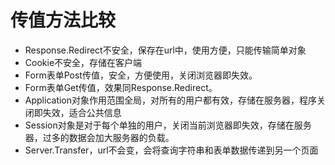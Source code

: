 # 传值方法比较

* Response.Redirect不安全，保存在url中，使用方便，只能传输简单对象
* Cookie不安全，存储在客户端
* Form表单Post传值，安全，方便使用，关闭浏览器即失效。
* Form表单Get传值，效果同Response.Redirect。
* Application对象作用范围全局，对所有的用户都有效，存储在服务器，程序关闭即失效，适合公共信息
* Session对象是对于每个单独的用户，关闭当前浏览器即失效，存储在服务器，过多的数据会加大服务器的负载。
* Server.Transfer，url不会变，会将查询字符串和表单数据传递到另一个页面